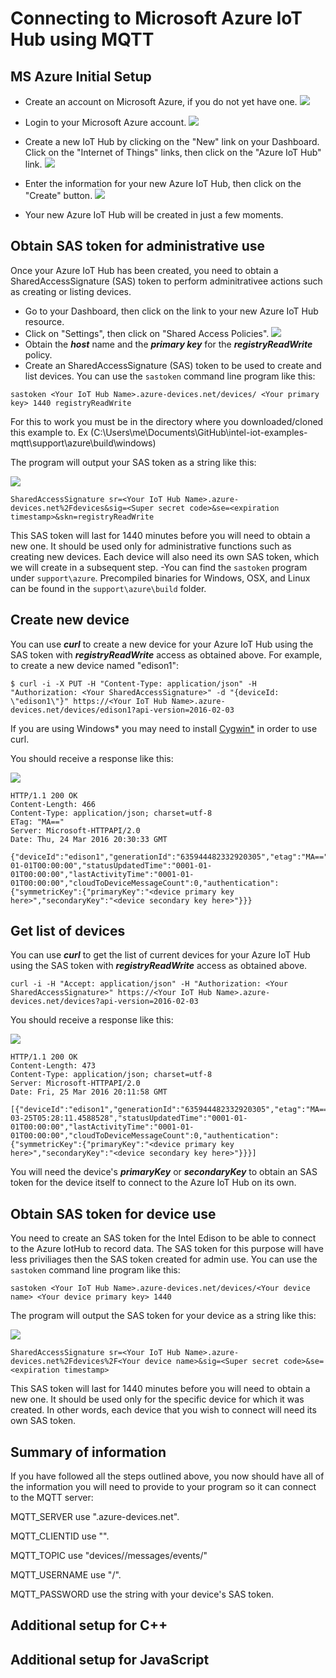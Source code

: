 # Connecting to Microsoft Azure IoT Hub using MQTT

## MS Azure Initial Setup

- Create an account on Microsoft Azure, if you do not yet have one.
![](https://raw.githubusercontent.com/hybridgroup/intel-iot-examples-mqtt/feature/add-azure-images/images/azure/create-free-account.png?token=AIP9DYBx1UlTaWX3Mxmo2jTWoOtunngGks5XBs0NwA%3D%3D)

- Login to your Microsoft Azure account.
![](https://raw.githubusercontent.com/hybridgroup/intel-iot-examples-mqtt/feature/add-azure-images/images/azure/sign-in-to-azure.png?token=AIP9DXmuK7HAiy6BL_ZSc3PPUvCh2LULks5XBs22wA%3D%3D)

- Create a new IoT Hub by clicking on the "New" link on your Dashboard. Click on the "Internet of Things" links, then click on the "Azure IoT Hub" link.
![](https://raw.githubusercontent.com/hybridgroup/intel-iot-examples-mqtt/feature/add-azure-images/images/azure/create-new-iot-hub.png?token=AIP9DShlMrDrwFJoezqwMv_igxBmNKtcks5XBs5IwA%3D%3D)

- Enter the information for your new Azure IoT Hub, then click on the "Create" button.
![](https://github.com/hybridgroup/intel-iot-examples-mqtt/blob/feature/add-azure-images/images/azure/create-new-iot-hub-2.png)

- Your new Azure IoT Hub will be created in just a few moments.

## Obtain SAS token for administrative use

Once your Azure IoT Hub has been created, you need to obtain a SharedAccessSignature (SAS) token to perform adminitrativee actions such as creating or listing devices.

- Go to your Dashboard, then click on the link to your new Azure IoT Hub resource.
- Click on "Settings", then click on "Shared Access Policies".
![](https://raw.githubusercontent.com/hybridgroup/intel-iot-examples-mqtt/feature/add-azure-images/images/azure/obtain-sas.png?token=AIP9DYwihTofuCs4t1Tw4f38jZhklivYks5XBs8KwA%3D%3D)
- Obtain the ***host*** name and the ***primary key*** for the ***registryReadWrite*** policy.
- Create an SharedAccessSignature (SAS) token to be used to create and list devices. You can use the `sastoken` command line program like this:

```
sastoken <Your IoT Hub Name>.azure-devices.net/devices/ <Your primary key> 1440 registryReadWrite
```
For this to work you must be in the directory where you downloaded/cloned this example to. 
Ex (C:\Users\me\Documents\GitHub\intel-iot-examples-mqtt\support\azure\build\windows)

The program will output your SAS token as a string like this:

![](https://raw.githubusercontent.com/hybridgroup/intel-iot-examples-mqtt/feature/add-azure-images/images/azure/sas-example.png?token=AIP9DZZlpMFzpv4nZXVRjvRZk8J7b4_Iks5XBs97wA%3D%3D)


```
SharedAccessSignature sr=<Your IoT Hub Name>.azure-devices.net%2Fdevices&sig=<Super secret code>&se=<expiration timestamp>&skn=registryReadWrite
```

This SAS token will last for 1440 minutes before you will need to obtain a new one. It should be used only for administrative functions such as creating new devices. Each device will also need its own SAS token, which we will create in a subsequent step.
-You can find the `sastoken` program under `support\azure`. Precompiled binaries for Windows, OSX, and Linux can be found in the `support\azure\build` folder.

## Create new device

You can use ***curl*** to create a new device for your Azure IoT Hub using the SAS token with ***registryReadWrite*** access as obtained above. For example, to create a new device named "edison1":

```
$ curl -i -X PUT -H "Content-Type: application/json" -H "Authorization: <Your SharedAccessSignature>" -d "{deviceId: \"edison1\"}" https://<Your IoT Hub Name>.azure-devices.net/devices/edison1?api-version=2016-02-03
```
If you are using Windows* you may need to install [Cygwin*](https://github.com/hybridgroup/intel-iot-examples-mqtt/blob/feature/image-link/installing-cygwin.md) in order to use curl. 

You should receive a response like this:

![](https://raw.githubusercontent.com/hybridgroup/intel-iot-examples-mqtt/feature/add-azure-images/images/azure/create-new-device-curl.png?token=AIP9Dck5K_MbkziMW1UEo-6xoCbGcP-Mks5XBtAUwA%3D%3D)

```
HTTP/1.1 200 OK
Content-Length: 466
Content-Type: application/json; charset=utf-8
ETag: "MA=="
Server: Microsoft-HTTPAPI/2.0
Date: Thu, 24 Mar 2016 20:30:33 GMT

{"deviceId":"edison1","generationId":"635944482332920305","etag":"MA==","connectionState":"Disconnected","status":"enabled","statusReason":null,"connectionStateUpdatedTime":"0001-01-01T00:00:00","statusUpdatedTime":"0001-01-01T00:00:00","lastActivityTime":"0001-01-01T00:00:00","cloudToDeviceMessageCount":0,"authentication":{"symmetricKey":{"primaryKey":"<device primary key here>","secondaryKey":"<device secondary key here>"}}}
```

## Get list of devices

You can use ***curl*** to get the list of current devices for your Azure IoT Hub using the SAS token with ***registryReadWrite*** access as obtained above.

```
curl -i -H "Accept: application/json" -H "Authorization: <Your SharedAccessSignature>" https://<Your IoT Hub Name>.azure-devices.net/devices?api-version=2016-02-03
```

You should receive a response like this:

![](https://raw.githubusercontent.com/hybridgroup/intel-iot-examples-mqtt/feature/add-azure-images/images/azure/list-devices-curl.png?token=AIP9De-KICc-5ZnVJMmKx0dmqNNL_Dpnks5XBtCLwA%3D%3D)

```
HTTP/1.1 200 OK
Content-Length: 473
Content-Type: application/json; charset=utf-8
Server: Microsoft-HTTPAPI/2.0
Date: Fri, 25 Mar 2016 20:11:58 GMT

[{"deviceId":"edison1","generationId":"635944482332920305","etag":"MA==","connectionState":"Connected","status":"enabled","statusReason":null,"connectionStateUpdatedTime":"2016-03-25T05:28:11.4588528","statusUpdatedTime":"0001-01-01T00:00:00","lastActivityTime":"0001-01-01T00:00:00","cloudToDeviceMessageCount":0,"authentication":{"symmetricKey":{"primaryKey":"<device primary key here>","secondaryKey":"<device secondary key here>"}}}]
```
You will need the device's ***primaryKey*** or ***secondaryKey*** to obtain an SAS token for the device itself to connect to the Azure IoT Hub on its own.

## Obtain SAS token for device use

You need to create an SAS token for the Intel Edison to be able to connect to the Azure IotHub to record data. The SAS token for this purpose will have less priviliages then the SAS token created for admin use. You can use the `sastoken` command line program like this:

```
sastoken <Your IoT Hub Name>.azure-devices.net/devices/<Your device name> <Your device primary key> 1440
```

The program will output the SAS token for your device as a string like this:

![](https://raw.githubusercontent.com/hybridgroup/intel-iot-examples-mqtt/feature/add-azure-images/images/azure/device-sas-example.png?token=AIP9DQGllrKUBCznLFb1d0tvW3e2fW5hks5XBtDXwA%3D%3D)

```
SharedAccessSignature sr=<Your IoT Hub Name>.azure-devices.net%2Fdevices%2F<Your device name>&sig=<Super secret code>&se=<expiration timestamp>
```

This SAS token will last for 1440 minutes before you will need to obtain a new one. It should be used only for the specific device for which it was created. In other words, each device that you wish to connect will need its own SAS token.

## Summary of information

If you have followed all the steps outlined above, you now should have all of the information you will need to provide to your program so it can connect to the MQTT server:

MQTT_SERVER use "<Your IoT Hub Name>.azure-devices.net".

MQTT_CLIENTID use "<Your device name>".

MQTT_TOPIC use "devices/<Your device name>/messages/events/"

MQTT_USERNAME use "<Your IoT Hub Name>/<Your device name>".

MQTT_PASSWORD use the string with your device's SAS token.

## Additional setup for C++

## Additional setup for JavaScript
